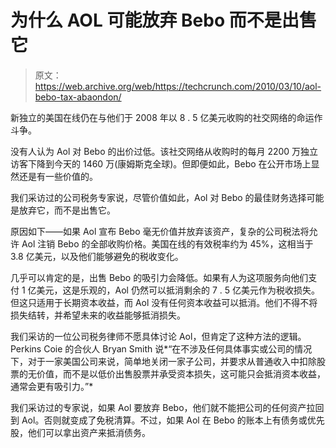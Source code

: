 # 为什么 AOL 可能放弃 Bebo 而不是出售它 

> 原文：<https://web.archive.org/web/https://techcrunch.com/2010/03/10/aol-bebo-tax-abaondon/>

新独立的美国在线仍在与他们于 2008 年以 8 . 5 亿美元收购的社交网络的命运作斗争。

没有人认为 Aol 对 Bebo 的出价过低。该社交网络从收购时的每月 2200 万独立访客下降到今天的 1460 万(康姆斯克全球)。但即便如此，Bebo 在公开市场上显然还是有一些价值的。

我们采访过的公司税务专家说，尽管价值如此，Aol 对 Bebo 的最佳财务选择可能是放弃它，而不是出售它。

原因如下——如果 Aol 宣布 Bebo 毫无价值并放弃该资产，复杂的公司税法将允许 Aol 注销 Bebo 的全部收购价格。美国在线的有效税率约为 45%，这相当于 3.8 亿美元，以及他们能够避免的税收变化。

几乎可以肯定的是，出售 Bebo 的吸引力会降低。如果有人为这项服务向他们支付 1 亿美元，这是乐观的，Aol 仍然可以抵消剩余的 7 . 5 亿美元作为税收损失。但这只适用于长期资本收益，而 Aol 没有任何资本收益可以抵消。他们不得不将损失结转，并希望未来的收益能够抵消损失。

我们采访的一位公司税务律师不愿具体讨论 Aol，但肯定了这种方法的逻辑。Perkins Coie 的合伙人 Bryan Smith 说*“在不涉及任何具体事实或公司的情况下，对于一家美国公司来说，简单地关闭一家子公司，并要求从普通收入中扣除股票的无价值，而不是以低价出售股票并承受资本损失，这可能只会抵消资本收益，通常会更有吸引力。”*

我们采访过的专家说，如果 Aol 要放弃 Bebo，他们就不能把公司的任何资产拉回到 Aol。否则就变成了免税清算。不过，如果 Aol 在 Bebo 的账本上有债务或优先股，他们可以拿出资产来抵消债务。